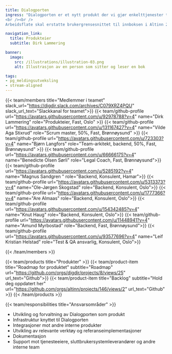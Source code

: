 ```yaml
---
title: Dialogporten
ingress: "Dialogporten er et nytt produkt der vi gjør enkelttjenester tilgjengelig via API-er, uten at du må bruke Altinn Studio når du utvikler tjenesten. Dette kan være tjenester som meldinger, dialoger, historisk arkiv, autorisasjon, varsling og hendelser. I Altinn 3 vil Dialogporten fungere som et API mellom sluttbrukersystemer og tjenesteproduktene i Altinn 3.
<br /><br />
Arbeidsflate skal erstatte brukergrensesnittet til innboksen i Altinn 2. Dette produktet bruker Digdirs felles designsystem som grunnlag og blir bygget slik at det blir lett å integrere direkte i andre portaler, for eksempel tjenesteeiernes egne portaler. Arbeidsflate henter data fra de tekniske grensesnittene via API-er til Dialogporten."

navigation_link:
  title: Produkteier
  subtitle: Dirk Lammering

banner:
  image:
    src: /illustrations/illustration-03.png
    alt: Illustrasjon av en person som sitter og leser en bok

tags:
- pg_meldingsutveksling
- stream-aligned
---
```


{{< team/members title="Medlemmer i teamet" slack_url="https://digdir.slack.com/archives/C079XRZ4PQU" slack_url_text="Slackkanal for teamet">}}
{{< team/github-profile url="https://avatars.githubusercontent.com/u/92978788?v=4" name="Dirk Lammering" role="Produkteier, Fast, Oslo" >}}
{{< team/github-profile url="https://avatars.githubusercontent.com/u/131167427?v=4" name="Vilde Aga Stixrud" role="Scrum master, 50%, Fast, Brønnøysund" >}}
{{< team/github-profile url="https://avatars.githubusercontent.com/u/723303?v=4" name="Bjørn Langfors" role="Team-arkitekt, backend, 50%, Fast, Brønnøysund" >}}
{{< team/github-profile url="https://avatars.githubusercontent.com/u/66666175?v=4" name="Benedicte Olsen Sørli" role="Legal Coach, Fast, Brønnøysund">}}
{{< team/github-profile url="https://avatars.githubusercontent.com/u/5285192?v=4" name="Magnus Sandgren " role="Backend, Konsulent, Hamar">}}
{{< team/github-profile url="https://avatars.githubusercontent.com/u/5313373?v=4" name="Ole-Jørgen Skogstad" role="Backend, Konsulent, Oslo">}}
{{< team/github-profile url="https://avatars.githubusercontent.com/u/1777366?v=4" name="Are Almaas" role="Backend, Konsulent, Oslo">}}
{{< team/github-profile url="https://avatars.githubusercontent.com/u/154342485?v=4" name="Knut Haug" role="Backend, Konsulent, Oslo">}}
{{< team/github-profile url="https://avatars.githubusercontent.com/u/11448941?v=4" name="Amund Myrbostad" role="Backend, Fast, Brønnøysund">}}
{{< team/github-profile url="https://avatars.githubusercontent.com/u/93577696?v=4" name="Leif Kristian Helstad" role="Test & QA ansvarlig, Konsulent, Oslo">}}

{{< /team/members >}}

{{< team/products title="Produkter" >}}
{{< team/product-item title="Roadmap for produktet" subtitle="Roadmap" url="https://github.com/orgs/digdir/projects/8/views/25" url_text="Github">}}
{{< team/product-item title="Backlog" subtitle="Hold deg oppdatert her" url="https://github.com/orgs/altinn/projects/146/views/2" url_text="Github" >}}
{{< /team/products >}}

{{< team/responsibilities title="Ansvarsområder" >}}

- Utvikling og forvaltning av Dialogporten som produkt
- Infrastruktur knyttet til Dialogporten
- Integrasjoner mot andre interne produkter
- Utvikling av relevante verktøy og referanseimplementasjoner
- Dokumentasjon
- Support mot tjenesteeiere, sluttbrukersystemleverandører og andre interne team

